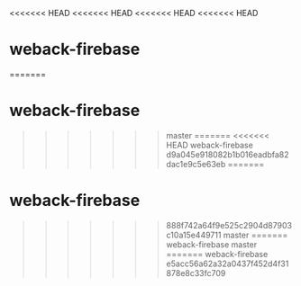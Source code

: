 <<<<<<< HEAD
<<<<<<< HEAD
<<<<<<< HEAD
<<<<<<< HEAD
# weback-firebase
=======
# weback-firebase
>>>>>>> master
=======
<<<<<<< HEAD
weback-firebase
>>>>>>> d9a045e918082b1b016eadbfa82dac1e9c5e63eb
=======
# weback-firebase
>>>>>>> 888f742a64f9e525c2904d87903c10a15e449711
>>>>>>> master
=======
weback-firebase
>>>>>>> master
=======
weback-firebase
>>>>>>> e5acc56a62a32a0437f452d4f31878e8c33fc709
